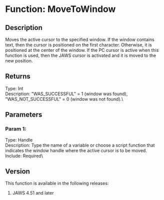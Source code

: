 # Function: MoveToWindow

## Description

Moves the active cursor to the specified window. If the window contains
text, then the cursor is positioned on the first character. Otherwise,
it is positioned at the center of the window. If the PC cursor is active
when this function is used, then the JAWS cursor is activated and it is
moved to the new position.

## Returns

Type: Int\
Description: \"WAS_SUCCESSFUL\" = 1 (window was found),
\"WAS_NOT_SUCCESSFUL\" = 0 (window was not found).\

## Parameters

### Param 1:

Type: Handle\
Description: Type the name of a variable or choose a script function
that indicates the window handle where the active cursor is to be
moved.\
Include: Required\

## Version

This function is available in the following releases:

1.  JAWS 4.51 and later
